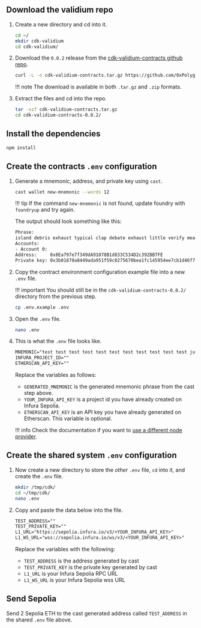 ## Download the validium repo

1. Create a new directory and cd into it.

    ```bash
    cd ~/
    mkdir cdk-validium
    cd cdk-validium/
    ```

2. Download the `0.0.2` release from the [cdk-validium-contracts github repo](https://github.com/0xPolygon/cdk-validium-contracts/releases/tag/v0.0.2-RC1).

    ```bash
    curl -L -o cdk-validium-contracts.tar.gz https://github.com/0xPolygon/cdk-validium-contracts/archive/refs/tags/v0.0.2.tar.gz
    ```
    !!! note
        The download is available in both `.tar.gz` and `.zip` formats.

3. Extract the files and cd into the repo.

    ```bash
    tar -xzf cdk-validium-contracts.tar.gz
    cd cdk-validium-contracts-0.0.2/
    ```

## Install the dependencies

```bash
npm install
```

## Create the contracts `.env` configuration

1. Generate a mnemonic, address, and private key using `cast`.

    ```bash
    cast wallet new-mnemonic --words 12
    ```

    !!! tip
        If the command `new-mnemonic` is not found, update foundry with `foundryup` and try again.

    The output should look something like this:

    ```bash
    Phrase:
    island debris exhaust typical clap debate exhaust little verify mean sausage entire
    Accounts:
    - Account 0:
    Address:     0x8Ea797e7f349dA91078B1d833C534D2c392BB7FE
    Private key: 0x3b01870a8449ada951f59c0275670bea1fc145954ee7cb1d46f7d21533600726
    ```

2. Copy the contract environment configuration example file into a new `.env` file.

    !!! important
        You should still be in the `cdk-validium-contracts-0.0.2/` directory from the previous step.

    ```bash
    cp .env.example .env
    ```

3. Open the `.env` file.

    ```sh
    nano .env
    ```

4. This is what the `.env` file looks like.

    ```txt 
    MNEMONIC="test test test test test test test test test test test junk"
    INFURA_PROJECT_ID=""
    ETHERSCAN_API_KEY=""
    ```

    Replace the variables as follows:

    - `GENERATED_MNEMONIC` is the generated mnemonic phrase from the cast step above.
    - `YOUR_INFURA_API_KEY` is a project id you have already created on Infura Sepolia.
    - `ETHERSCAN_API_KEY` is an API key you have already generated on Etherscan. This variable is optional.    

    !!! info
        Check the documentation if you want to [use a different node provider](deploy-contracts.md#use-a-different-node-provider).

## Create the shared system `.env` configuration

1.  Now create a new directory to store the *other* `.env` file, `cd` into it, and create the `.env` file.

    ```sh
    mkdir /tmp/cdk/
    cd ~/tmp/cdk/
    nano .env
    ```

2.  Copy and paste the data below into the file. 

    ```txt
    TEST_ADDRESS=""
    TEST_PRIVATE_KEY="" 
    L1_URL="https://sepolia.infura.io/v3/<YOUR_INFURA_API_KEY>" 
    L1_WS_URL="wss://sepolia.infura.io/ws/v3/<YOUR_INFURA_API_KEY>" 
    ```

    Replace the variables with the following:

    - `TEST_ADDRESS` is the address generated by cast 
    - `TEST_PRIVATE_KEY` is the private key generated by cast
    - `L1_URL` is your Infura Sepolia RPC URL
    - `L1_WS_URL` is your Infura Sepolia wss URL

## Send Sepolia

Send 2 Sepolia ETH to the cast generated address called `TEST_ADDRESS` in the shared `.env` file above.